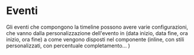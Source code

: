 # Eventi

Gli eventi che compongono la timeline possono avere varie configurazioni, che vanno dalla personalizzazione dell'evento in (data inizio, data fine, ora inizio, ora fine) a come vengono disposti nel componente (inline, con stili personalizzati, con percentuale completamento... )

